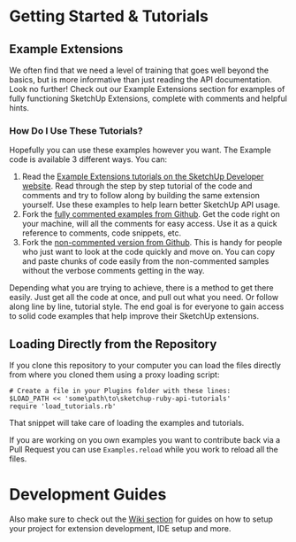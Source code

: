 # Getting Started & Tutorials

## Example Extensions

We often find that we need a level of training that goes well beyond the basics,
but is more informative than just reading the API documentation. Look no
further! Check out our Example Extensions section for examples of fully
functioning SketchUp Extensions, complete with comments and helpful hints.

### How Do I Use These Tutorials?

Hopefully you can use these examples however you want. The Example code is
available 3 different ways. You can:

1. Read the [Example Extensions tutorials on the SketchUp Developer website](http://developer.sketchup.com/en/content/tutorials).
   Read through the step by step tutorial of the code and comments and try to
   follow along by building the same extension yourself. Use these examples to
   help learn better SketchUp API usage.
2. Fork the [fully commented examples from Github](https://github.com/SketchUp/sketchup-ruby-api-tutorials/tree/master/tutorials).
   Get the code right on your machine, will all the comments for easy access.
   Use it as a quick reference to comments, code snippets, etc.
3. Fork the [non-commented version from Github](https://github.com/SketchUp/sketchup-ruby-api-tutorials/tree/master/examples).
   This is handy for people who just want to look at the code quickly and move
   on. You can copy and paste chunks of code easily from the non-commented
   samples without the verbose comments getting in the way.

Depending what you are trying to achieve, there is a method to get there easily.
Just get all the code at once, and pull out what you need. Or follow along line
by line, tutorial style. The end goal is for everyone to gain access to solid
code examples that help improve their SketchUp extensions.

## Loading Directly from the Repository

If you clone this repository to your computer you can load the files directly
from where you cloned them using a proxy loading script:

```
# Create a file in your Plugins folder with these lines:
$LOAD_PATH << 'some\path\to\sketchup-ruby-api-tutorials'
require 'load_tutorials.rb'
```

That snippet will take care of loading the examples and tutorials.

If you are working on you own examples you want to contribute back via a Pull
Request you can use `Examples.reload` while you work to reload all the files.

# Development Guides

Also make sure to check out the [Wiki section](https://github.com/SketchUp/sketchup-ruby-api-tutorials/wiki)
for guides on how to setup your project for extension development, IDE setup
and more.
